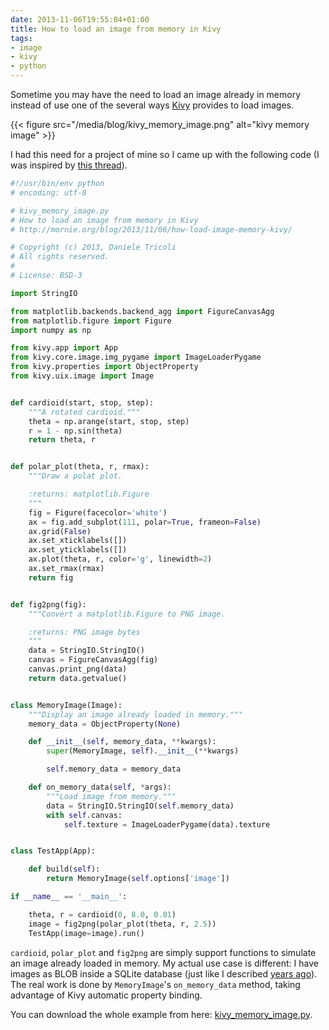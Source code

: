 ```yaml
---
date: 2013-11-06T19:55:04+01:00
title: How to load an image from memory in Kivy
tags:
- image
- kivy
- python
---
```


Sometime you may have the need to load an image already in memory instead of
use one of the several ways [Kivy](http://kivy.org/) provides to load images.

{{< figure src="/media/blog/kivy_memory_image.png" alt="kivy memory image" >}}

I had this need for a project of mine so I came up with the following code (I
was inspired by [this thread](https://groups.google.com/forum/#!topic/kivy-users/l-3FJ2mA3qI)).

```python
#!/usr/bin/env python
# encoding: utf-8

# kivy_memory_image.py
# How to load an image from memory in Kivy
# http://mornie.org/blog/2013/11/06/how-load-image-memory-kivy/

# Copyright (c) 2013, Daniele Tricoli 
# All rights reserved.
#
# License: BSD-3

import StringIO

from matplotlib.backends.backend_agg import FigureCanvasAgg
from matplotlib.figure import Figure
import numpy as np

from kivy.app import App
from kivy.core.image.img_pygame import ImageLoaderPygame
from kivy.properties import ObjectProperty
from kivy.uix.image import Image


def cardioid(start, stop, step):
    """A rotated cardioid."""
    theta = np.arange(start, stop, step)
    r = 1 - np.sin(theta)
    return theta, r


def polar_plot(theta, r, rmax):
    """Draw a polat plot.

    :returns: matplotlib.Figure
    """
    fig = Figure(facecolor='white')
    ax = fig.add_subplot(111, polar=True, frameon=False)
    ax.grid(False)
    ax.set_xticklabels([])
    ax.set_yticklabels([])
    ax.plot(theta, r, color='g', linewidth=2)
    ax.set_rmax(rmax)
    return fig


def fig2png(fig):
    """Convert a matplotlib.Figure to PNG image.

    :returns: PNG image bytes
    """
    data = StringIO.StringIO()
    canvas = FigureCanvasAgg(fig)
    canvas.print_png(data)
    return data.getvalue()


class MemoryImage(Image):
    """Display an image already loaded in memory."""
    memory_data = ObjectProperty(None)

    def __init__(self, memory_data, **kwargs):
        super(MemoryImage, self).__init__(**kwargs)

        self.memory_data = memory_data

    def on_memory_data(self, *args):
        """Load image from memory."""
        data = StringIO.StringIO(self.memory_data)
        with self.canvas:
            self.texture = ImageLoaderPygame(data).texture


class TestApp(App):

    def build(self):
        return MemoryImage(self.options['image'])

if __name__ == '__main__':

    theta, r = cardioid(0, 8.0, 0.01)
    image = fig2png(polar_plot(theta, r, 2.5))
    TestApp(image=image).run()
```

`cardioid`, `polar_plot` and `fig2png` are simply support functions to simulate
an image already loaded in memory. My actual use case is different: I have
images as BLOB inside a SQLite database (just like I described
[years ago](/blog/2007/01/10/storing-binary-data-in-sqlite/)). The real work is
done by `MemoryImage`'s `on_memory_data` method, taking advantage of Kivy
automatic property binding.

You can download the whole example from here:
[kivy_memory_image.py](http://hg.mornie.org/misc/raw-file/tip/blog/kivy_memory_image.py).
